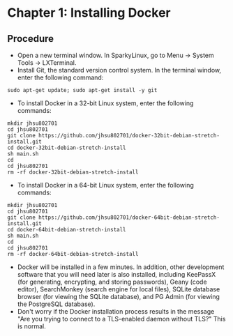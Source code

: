 # Chapter 1: Installing Docker

## Procedure
* Open a new terminal window.  In SparkyLinux, go to Menu -> System Tools -> LXTerminal.
* Install Git, the standard version control system.  In the terminal window, enter the following command:
```
sudo apt-get update; sudo apt-get install -y git
```
* To install Docker in a 32-bit Linux system, enter the following commands:
```
mkdir jhsu802701
cd jhsu802701
git clone https://github.com/jhsu802701/docker-32bit-debian-stretch-install.git
cd docker-32bit-debian-stretch-install
sh main.sh
cd
cd jhsu802701
rm -rf docker-32bit-debian-stretch-install
```
* To install Docker in a 64-bit Linux system, enter the following commands:
```
mkdir jhsu802701
cd jhsu802701
git clone https://github.com/jhsu802701/docker-64bit-debian-stretch-install.git
cd docker-64bit-debian-stretch-install
sh main.sh
cd
cd jhsu802701
rm -rf docker-64bit-debian-stretch-install
```
* Docker will be installed in a few minutes.  In addition, other development software that you will need later is also installed, including KeePassX (for generating, encrypting, and storing passwords), Geany (code editor), SearchMonkey (search engine for local files), SQLite database browser (for viewing the SQLite database), and PG Admin (for viewing the PostgreSQL database).
* Don't worry if the Docker installation process results in the message "Are you trying to connect to a TLS-enabled daemon without TLS?"  This is normal.
